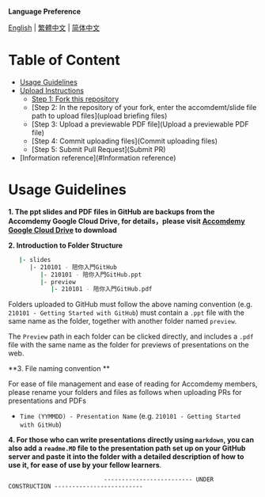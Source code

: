 **Language Preference**

[English](readme.en.md)  | [繁體中文](readme.md) | [简体中文](readme.cn.md)

Table of Content
================

- [Usage Guidelines](#usage-guidelines)
- [Upload Instructions](#upload-instructions)
  - [Step 1: Fork this repository](#fork-this-repository)
  - [Step 2: In the repository of your fork, enter the accomdemt/slide file path to upload files](upload briefing files)
  - [Step 3: Upload a previewable PDF file](Upload a previewable PDF file)
  - [Step 4: Commit uploading files](Commit uploading files)
  - [Step 5: Submit Pull Request](Submit PR)
- [Information reference](#Information reference)


Usage Guidelines
================

**1. The ppt slides and PDF files in GitHub are backups from the Accomdemy Google Cloud Drive, for details，please visit [Accomdemy Google Cloud Drive](https://drive.google.com/drive/u/1/folders/10jkvGMkOb0-lPl3-siXw0lDfmpxfrrnQ) to download**

**2. Introduction to Folder Structure**

```bash
   |- slides
      |- 210101 - 陪你入門GitHub
         |- 210101 - 陪你入門GitHub.ppt
         |- preview
            |- 210101 - 陪你入門GitHub.pdf   
```
Folders uploaded to GitHub must follow the above naming convention (e.g. `210101 - Getting Started with GitHub`) must contain a `.ppt` file with the same name as the folder, together with another folder named `preview`.

The `Preview` path in each folder can be clicked directly, and includes a `.pdf` file with the same name as the folder for previews of presentations on the web.

**3. File naming convention **

For ease of file management and ease of reading for Accomdemy members, please rename your folders and files as follows when uploading PRs for presentations and PDFs
   
   - `Time (YYMMDD) - Presentation Name` (e.g. `210101 - Getting Started with GitHub`)

**4. For those who can write presentations directly using `markdown`, you can also add a `readme.MD` file to the presentation path set up on your GitHub server and paste it into the folder with a detailed description of how to use it, for ease of use by your fellow learners**.


                               ------------------------- UNDER CONSTRUCTION -------------------------

<!-- Upload Instructions
===================

請大家按照以下步驟來上傳最新的簡報

Fork this repository
--------------------

進入伴伴學 Accomdemy GitHub 然後點擊右上方 `fork` 按鈕

![slide_fork](/media//slide-readme/slide_fork.jpg)


上傳簡報檔
---------

在自己 fork 的 repository上，進入slide文件路徑上傳文件

![slide_upload](/media//slide-readme/slide_upload.jpg)

> 若是同名簡報檔則直接替換，不然則直接上傳新的簡報檔*


上傳可預覽的PDF檔
----------------

若是想要生成預覽檔，則使用 PowerPoint 或者 Google Sheet 將 .ppt 轉換成 .pdf 檔並放入 preview 資料夾

![slide_preview](/media//slide-readme/slide_preview.jpg)

> 下面將以上傳“test.pdf”爲例進行操作演示

Commit上傳文件
--------------

文件拖曳到 GitHub頁面 上傳完成后填寫上傳内容以及原因，點擊下方綠色的 Commit changes 按鈕

![slide_commit](/media//slide-readme/slide_commit.jpg)

提交PR
------

點擊頁面上的 Pull Request 后，點擊綠色的 New Pull Request 按鈕

![slide_PR](/media//slide-readme/slide_PR.jpg)

檢查上傳信息無誤后即可將 Pull Request 提交至伴伴學 Accomdemy GitHub 等待審核批准即可

![slide_submitPR](/media//slide-readme/slide_submitPR.jpg)

資料參考
=======

> 不太熟悉Github的操作？ 看[這裏](https://forum.amebaiot.com/t/5-github-ameba/459)就好！


 -->
